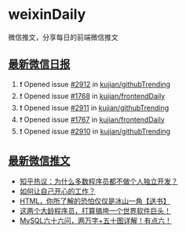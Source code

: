 # weixinDaily
微信推文，分享每日的前端微信推文

## [最新微信日报](https://github.com/kujian/weixinDaily/issues)

<!--START_SECTION:activity-->
1. ❗ Opened issue [#2912](https://github.com/kujian/githubTrending/issues/2912) in [kujian/githubTrending](https://github.com/kujian/githubTrending)
2. ❗ Opened issue [#1768](https://github.com/kujian/frontendDaily/issues/1768) in [kujian/frontendDaily](https://github.com/kujian/frontendDaily)
3. ❗ Opened issue [#2911](https://github.com/kujian/githubTrending/issues/2911) in [kujian/githubTrending](https://github.com/kujian/githubTrending)
4. ❗ Opened issue [#1767](https://github.com/kujian/frontendDaily/issues/1767) in [kujian/frontendDaily](https://github.com/kujian/frontendDaily)
5. ❗ Opened issue [#2910](https://github.com/kujian/githubTrending/issues/2910) in [kujian/githubTrending](https://github.com/kujian/githubTrending)
<!--END_SECTION:activity-->


## [最新微信推文](https://weixin.qdkfweb.cn/)

<!-- BLOG-POST-LIST:START -->
- [知乎热议：为什么多数程序员都不做个人独立开发？](https://weixin.qdkfweb.cn/52569.html)
- [如何让自己开心的工作？](https://weixin.qdkfweb.cn/52582.html)
- [HTML，你所了解的恐怕仅仅是冰山一角【送书】](https://weixin.qdkfweb.cn/52562.html)
- [这两个大龄程序员，打算搞垮一个世界软件巨头！](https://weixin.qdkfweb.cn/52604.html)
- [MySQL六十六问，两万字+五十图详解！有点六！](https://weixin.qdkfweb.cn/52605.html)
<!-- BLOG-POST-LIST:END -->